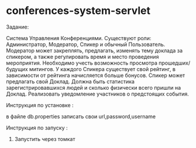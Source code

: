 # conferences-system-servlet

Задание:

Система Управления Конференциями. Существуют роли: Администратор, Модератор, Спикер и обычный Пользователь. 
Модератор может закреплять, предлагать, изменять тему доклада за спикером, а также регулировать время и 
место проведения мероприятия. Необходимо учесть возможность просмотра прошедших/будущих митингов. У каждого
Спикера существует свой рейтинг, в зависимости от рейтинга начисляется больше бонусов. Спикер может предлагать
свой Доклад. Должна быть статистика зарегистрировавшихся людей и сколько физически всего пришли на Доклад. Реализовать
уведомление участников о предстоящих события.

Инструкция по установке :

в файле db.properties записать свои url,password,username

Инструкция по запуску :

1. Запустить через томкат
